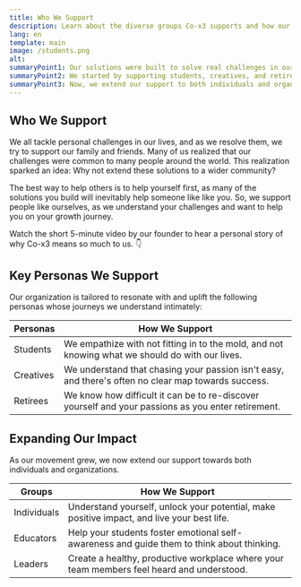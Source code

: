 ```yaml
---
title: Who We Support
description: Learn about the diverse groups Co-x3 supports and how our unique framework facilitate growth at every life stage.
lang: en
template: main
image: /students.png
alt: 
summaryPoint1: Our solutions were built to solve real challenges in our lives.
summaryPoint2: We started by supporting students, creatives, and retirees.
summaryPoint3: Now, we extend our support to both individuals and organizations.
---
```


## Who We Support

We all tackle personal challenges in our lives, and as we resolve them, we try to support our family and friends. Many of us realized that our challenges were common to many people around the world. This realization sparked an idea: Why not extend these solutions to a wider community?

The best way to help others is to help yourself first, as many of the solutions you build will inevitably help someone like like you. So, we support people like ourselves, as we understand your challenges and want to help you on your growth journey.

Watch the short 5-minute video by our founder to hear a personal story of why Co-x3 means so much to us. 👇

<YouTube id="_sMI_xarYa0" />

## Key Personas We Support

Our organization is tailored to resonate with and uplift the following personas whose journeys we understand intimately:

| Personas     | How We Support                                                              |
|------------|--------------------------------------------------------------------------|
| Students   | We empathize with not fitting in to the mold, and not knowing what we should do with our lives.  |
| Creatives  | We understand that chasing your passion isn't easy, and there's often no clear map towards success. |
| Retirees   | We know how difficult it can be to re-discover yourself and your passions as you enter retirement.  |


## Expanding Our Impact

As our movement grew, we now extend our support towards both individuals and organizations.

| Groups      | How We Support                                                           |
|------------|--------------------------------------------------------------------------|
| Individuals | Understand yourself, unlock your potential, make positive impact, and live your best life. |
| Educators   | Help your students foster emotional self-awareness and guide them to think about thinking. |
| Leaders     | Create a healthy, productive workplace where your team members feel heard and understood. |
